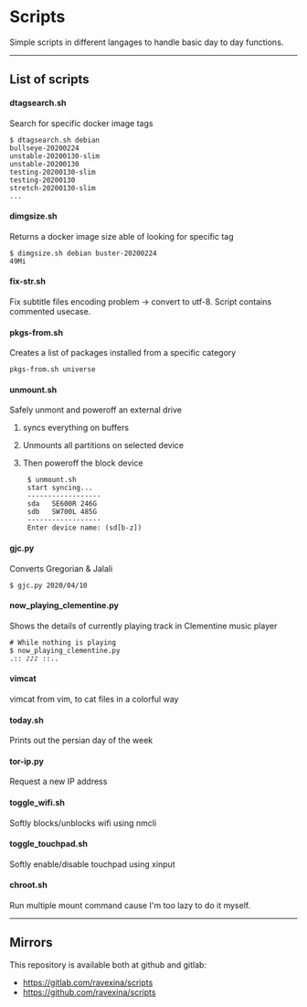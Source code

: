 # Scripts
Simple scripts in different langages to handle basic day to day functions.

---

## List of scripts

#### dtagsearch.sh
Search for specific docker image tags

    $ dtagsearch.sh debian
    bullseye-20200224
    unstable-20200130-slim
    unstable-20200130
    testing-20200130-slim
    testing-20200130
    stretch-20200130-slim
    ...

#### dimgsize.sh
Returns a docker image size able of looking for specific tag

    $ dimgsize.sh debian buster-20200224
    49Mi

#### fix-str.sh
Fix subtitle files encoding problem -> convert to utf-8. Script contains commented usecase.

#### pkgs-from.sh
Creates a list of packages installed from a specific category

    pkgs-from.sh universe

#### unmount.sh
Safely unmont and poweroff an external drive

1. syncs everything on buffers
2. Unmounts all partitions on selected device
3. Then poweroff the block device

        $ unmount.sh
        start syncing...
        ------------------
        sda   SE600R 246G
        sdb   SW700L 485G
        ------------------
        Enter device name: (sd[b-z])


#### gjc.py
Converts Gregorian & Jalali

    $ gjc.py 2020/04/10

#### now_playing_clementine.py
Shows the details of currently playing track in Clementine music player

    # While nothing is playing
    $ now_playing_clementine.py
    .:: ♪♪♪ ::..

#### vimcat
vimcat from vim, to cat files in a colorful way

#### today.sh
Prints out the persian day of the week

#### tor-ip.py
Request a new IP address

#### toggle_wifi.sh
Softly blocks/unblocks wifi using nmcli

#### toggle_touchpad.sh
Softly enable/disable touchpad using xinput

#### chroot.sh
Run multiple mount command cause I'm too lazy to do it myself.


---

## Mirrors

This repository is available both at github and gitlab:

- https://gitlab.com/ravexina/scripts
- https://github.com/ravexina/scripts
